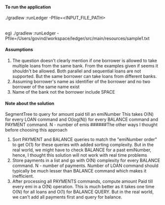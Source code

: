 #### To run the application
./gradlew :runLedger -Pfile=<INPUT_FILE_PATH>
######
eg)
./gradlew :runLedger -Pfile=/Users/govind/workspace/ledger/src/main/resources/sample1.txt

#### Assumptions
1) The question doesn't clearly mention if one borrower is allowed to take multiple loans from the same bank. From the examples given if seems it shouldn't be allowed. Both parallel and sequential loans are not supported. But the same borrower can take loans from different banks.
2) Assuming borrower's name as identifier of the borrower and no two borrower of the same name exist
3) Name of the bank not the borrower include SPACE

#### Note about the solution
SegmentTree to query for amount paid till an emiNumber 
This takes O(N) for every LOAN command and O(log(N)) for every BALANCE command and PAYMENT command. N - number of emis 
######The other ways I thought before choosing this approach
1) Sort PAYMENT and BALANCE queries to match the "emiNumber order" to get O(1) for these queries with added sorting complexity. But in the real world, we might have to check BALANCE for a past emiNumber, hence, I thought this solution will not work with real time problems
2) Store payments in a list and go with O(N) complexity for every BALANCE command. N - number of payments. Number of LOAN command should typically be much lesser than BALANCE command which makes it inefficient.
3) After processing all PAYMENTS commands, compute amount Paid till every emi in a O(N) operation. This is much better as it takes one time O(N) for all loans and O(1) for BALANCE QUERY. But in the real world, we can't add all payments first and query for balance.
